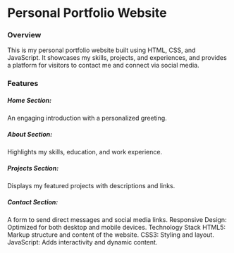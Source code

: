 <h1>Personal Portfolio Website</h1>
<h3>Overview</h3>
<P>This is my personal portfolio website built using HTML, CSS, and JavaScript. It showcases my skills, projects, and experiences, and provides a platform for visitors to contact me and connect via social media.</P>

<h3>Features</h3>
<h5>Home Section:</h5> An engaging introduction with a personalized greeting.
<h5>About Section:</h5> Highlights my skills, education, and work experience.
<h5>Projects Section:</h5> Displays my featured projects with descriptions and links.
<h5>Contact Section:</h5> A form to send direct messages and social media links.
Responsive Design: Optimized for both desktop and mobile devices.
Technology Stack
HTML5: Markup structure and content of the website.
CSS3: Styling and layout.
JavaScript: Adds interactivity and dynamic content.
